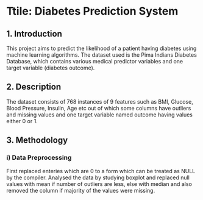 # Ttile: Diabetes Prediction System
## 1. Introduction
This project aims to predict the likelihood of a patient having diabetes using machine learning algorithms. The dataset used is the Pima Indians Diabetes Database, which contains various medical predictor variables and one target variable (diabetes outcome).
## 2. Description
The dataset consists of 768 instances of 9 features such as BMI, Glucose, Blood Pressure, Insulin, Age etc out of which some columns have outliers and missing values and one target variable named outcome having values either 0 or 1.
## 3. Methodology
### i) Data Preprocessing
First replaced enteries which are 0 to a form which can be treated as NULL by the compiler.
Analysed the data by studying boxplot and replaced null values with mean if number of outliers are less, else with median and also removed the column if majority of the values were missing.
